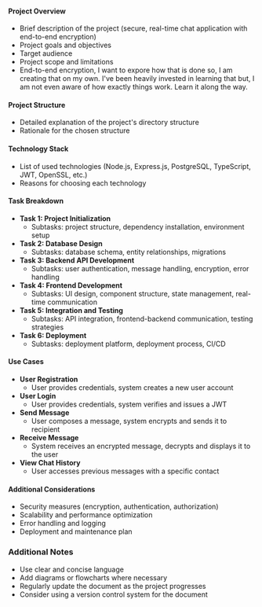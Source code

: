 #### Project Overview

- Brief description of the project (secure, real-time chat application with end-to-end encryption)
- Project goals and objectives
- Target audience
- Project scope and limitations
- End-to-end encryption, I want to expore how that is done so, I am creating that on my own. I've been heavily invested in learning that but, I am not even aware of how exactly things work. Learn it along the way. 

#### Project Structure

- Detailed explanation of the project's directory structure
- Rationale for the chosen structure

#### Technology Stack

- List of used technologies (Node.js, Express.js, PostgreSQL, TypeScript, JWT, OpenSSL, etc.)
- Reasons for choosing each technology

#### Task Breakdown

- **Task 1: Project Initialization**
    - Subtasks: project structure, dependency installation, environment setup
- **Task 2: Database Design**
    - Subtasks: database schema, entity relationships, migrations
- **Task 3: Backend API Development**
    - Subtasks: user authentication, message handling, encryption, error handling
- **Task 4: Frontend Development**
    - Subtasks: UI design, component structure, state management, real-time communication
- **Task 5: Integration and Testing**
    - Subtasks: API integration, frontend-backend communication, testing strategies
- **Task 6: Deployment**
    - Subtasks: deployment platform, deployment process, CI/CD

#### Use Cases

- **User Registration**
    - User provides credentials, system creates a new user account
- **User Login**
    - User provides credentials, system verifies and issues a JWT
- **Send Message**
    - User composes a message, system encrypts and sends it to recipient
- **Receive Message**
    - System receives an encrypted message, decrypts and displays it to the user
- **View Chat History**
    - User accesses previous messages with a specific contact

#### Additional Considerations

- Security measures (encryption, authentication, authorization)
- Scalability and performance optimization
- Error handling and logging
- Deployment and maintenance plan

### Additional Notes

- Use clear and concise language
- Add diagrams or flowcharts where necessary
- Regularly update the document as the project progresses
- Consider using a version control system for the document